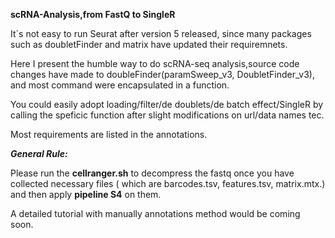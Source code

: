 **scRNA-Analysis,from FastQ to SingleR**

It`s not easy to run Seurat after version 5 released, since many packages such as doubletFinder and matrix have updated their requiremnets.

Here I present the humble way to do scRNA-seq analysis,source code changes have made to doubleFinder(paramSweep_v3, DoubletFinder_v3), and most command were encapsulated in a function.

You could easily adopt loading/filter/de doublets/de batch effect/SingleR by calling the speficic function after slight modifications on url/data names tec.

Most requirements are listed in the annotations.


***General Rule:***


Please run the **cellranger.sh** to decompress the fastq once you have collected necessary files ( which are barcodes.tsv, features.tsv, matrix.mtx.) and then apply **pipeline S4** on them.


A detailed tutorial with manually annotations method would be coming soon.

